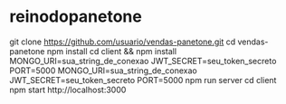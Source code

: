 # reinodopanetone
git clone https://github.com/usuario/vendas-panetone.git cd vendas-panetone
npm install
cd client && npm install
MONGO_URI=sua_string_de_conexao
JWT_SECRET=seu_token_secreto
PORT=5000
MONGO_URI=sua_string_de_conexao
JWT_SECRET=seu_token_secreto
PORT=5000
npm run server
cd client
npm start
http://localhost:3000
